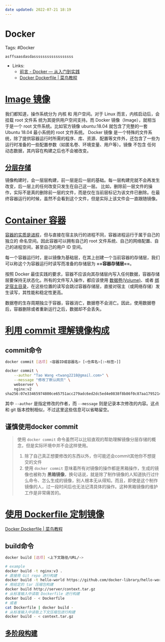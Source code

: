 ```yaml
---
date updated: 2022-07-21 18:19
---
```


# Docker

Tags: #Docker

`asffsaasdasdassssssssssssssssss`

- Links:
  - [前言 - Docker — 从入门到实践](https://yeasy.gitbook.io/docker_practice/)
  - [Docker Dockerfile | 菜鸟教程](https://www.runoob.com/docker/docker-dockerfile.html)

# [Image 镜像](https://yeasy.gitbook.io/docker_practice/basic_concept/image)

我们都知道，操作系统分为 内核 和 用户空间。对于 Linux 而言，内核启动后，会挂载 root 文件系 统为其提供用户空间支持。而 Docker 镜像（Image），就相当于是一个 root 文件系统。比如官方镜像 ubuntu:18.04 就包含了完整的一套 Ubuntu 18.04 最小系统的 root 文件系统。
Docker 镜像 是一个特殊的文件系统，除了提供容器运行时所需的程序、库、资源、配置等文件外，还包含了一些为运行时准备的一些配置参数（如匿名卷、环境变量、用户等）。镜像 不包含 任何动态数据，其内容在构建之后也不会被改变。

## [分层存储](https://yeasy.gitbook.io/docker_practice/basic_concept/image)

镜像构建时，会一层层构建，前一层是后一层的基础。每一层构建完就不会再发生改变，后一层上的任何改变只发生在自己这一层。
比如，删除前一层文件的操作，实际不是真的删除前一层的文件，而是仅在当前层标记为该文件已删除。在最终容器运行的时候，虽然不会看到这个文件，但是实际上该文件会一直跟随镜像。

# [Container 容器](https://yeasy.gitbook.io/docker_practice/basic_concept/container)

<u>容器的实质是进程</u>，但与直接在宿主执行的进程不同，容器进程运行于属于自己的独立的 命名空间。因此容器可以拥有自己的 root 文件系统、自己的网络配置、自己的进程空间，甚至自己的用户 ID 空间。

每一个容器运行时，是以镜像为基础层，在其上创建一个当前容器的存储层，我们可以称这个为容器运行时读写而准备的存储层为 **==容器存储层==**。

按照 Docker 最佳实践的要求，容器不应该向其存储层内写入任何数据，容器存储层要保持无状态化。所有的文件写入操作，都应该使用 [数据卷(Volume)](https://yeasy.gitbook.io/docker_practice/data_management/volume)、或者 [绑定宿主目录](https://yeasy.gitbook.io/docker_practice/data_management/bind-mounts)，在这些位置的读写会跳过容器存储层，直接对宿主（或网络存储）发生读写，其性能和稳定性更高。

数据卷的生存周期独立于容器，容器消亡，数据卷不会消亡。因此，使用数据卷后，容器删除或者重新运行之后，数据却不会丢失。

# [利用 commit 理解镜像构成](https://yeasy.gitbook.io/docker_practice/image/commit)

## commit命令

```bash
docker commit [选项] <容器ID或容器名> [<仓库名>[:<标签>]]

docker commit \
    --author "Tao Wang <twang2218@gmail.com>" \
    --message "修改了默认网页" \
    webserver \
    nginx:v2
sha256:07e33465974800ce65751acc279adc6ed2dc5ed4e0838f8b86f0c87aa1795214
```

其中 `--author` 是指定修改的作者，而 `--message` 则是记录本次修改的内容。这点和 git 版本控制相似，不过这里这些信息可以省略留空。

## 谨慎使用docker commit

> 使用 `docker commit` 命令虽然可以比较直观的帮助理解镜像分层存储的概念，但是实际环境中并不会这样使用。
>
> 1. 除了自己真正想要修改的东西以外，你可能还会commit其他你不想提交的文件
> 2. 使用 `docker commit` 意味着所有对镜像的操作都是黑箱操作，生成的镜像也被称为 **黑箱镜像**，换句话说，就是除了制作镜像的人知道执行过什么命令、怎么生成的镜像，别人根本无从得知。而且，即使是这个制作镜像的人，过一段时间后也无法记清具体的操作。这种黑箱镜像的维护工作是非常痛苦的。

# [使用 Dockerfile 定制镜像](https://yeasy.gitbook.io/docker_practice/image/build)

[Docker Dockerfile | 菜鸟教程](https://www.runoob.com/docker/docker-dockerfile.html)

## build命令

```sh
docker build [选项] <上下文路径/URL/->

# example
docker build -t nginx:v3 .
# 直接用 Git repo 进行构建
docker build -t hello-world https://github.com/docker-library/hello-world.git#master:amd64/hello-world
# 用给定的 tar 压缩包构建
docker build http://server/context.tar.gz
# 从标准输入中读取 Dockerfile 进行构建
docker build - < Dockerfile
# 或者
cat Dockerfile | docker build -
# 从标准输入中读取上下文压缩包进行构建
docker build - < context.tar.gz
```

## [多阶段构建](https://yeasy.gitbook.io/docker_practice/image/multistage-builds)
